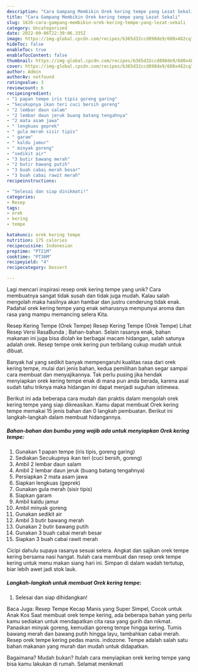 ```yaml
---
description: "Cara Gampang Membikin Orek kering tempe yang Lezat Sekali"
title: "Cara Gampang Membikin Orek kering tempe yang Lezat Sekali"
slug: 1626-cara-gampang-membikin-orek-kering-tempe-yang-lezat-sekali
category: Uncategorized
date: 2022-09-06T22:39:06.335Z
image: https://img-global.cpcdn.com/recipes/b365d32ccd898de9/680x482cq70/orek-kering-tempe-foto-resep-utama.jpg
hideToc: false
enableToc: true
enableTocContent: false
thumbnail: https://img-global.cpcdn.com/recipes/b365d32ccd898de9/680x482cq70/orek-kering-tempe-foto-resep-utama.jpg
cover: https://img-global.cpcdn.com/recipes/b365d32ccd898de9/680x482cq70/orek-kering-tempe-foto-resep-utama.jpg
author: Admin
authorAv: notfound
ratingvalue: 3
reviewcount: 6
recipeingredient:
- "1 papan tempe iris tipis goreng garing"
- "Secukupnya ikan teri cuci bersih goreng"
- "2 lembar daun salam"
- "2 lembar daun jeruk buang batang tengahnya"
- "2 mata asam jawa"
- " lengkuas geprek"
- " gula merah sisir tipis"
- " garam"
- " kaldu jamur"
- " minyak goreng"
- "sedikit air"
- "3 butir bawang merah"
- "2 butir bawang putih"
- "3 buah cabai merah besar"
- "3 buah cabai rawit merah"
recipeinstructions:

- "Selesai dan siap dinikmati!"
categories:
- Resep
tags:
- orek
- kering
- tempe

katakunci: orek kering tempe 
nutrition: 175 calories
recipecuisine: Indonesian
preptime: "PT21M"
cooktime: "PT36M"
recipeyield: "4"
recipecategory: Dessert

---
```





Lagi mencari inspirasi resep orek kering tempe yang unik? Cara membuatnya sangat tidak susah dan tidak juga mudah. Kalau salah mengolah maka hasilnya akan hambar dan justru cenderung tidak enak. Padahal orek kering tempe yang enak seharusnya mempunyai aroma dan rasa yang mampu memancing selera Kita.





Resep Kering Tempe (Orek Tempe) Resep Kering Tempe (Orek Tempe) Lihat Resep Versi RasaBunda ; Bahan-bahan. Selain rasanya enak, bahan makanan ini juga bisa diolah ke berbagai macam hidangan, salah satunya adalah orek. Resep tempe orek kering pun terbilang cukup mudah untuk dibuat.

Banyak hal yang sedikit banyak mempengaruhi kualitas rasa dari orek kering tempe, mulai dari jenis bahan, kedua pemilihan bahan segar sampai cara membuat dan menyajikannya. Tak perlu pusing jika hendak menyiapkan orek kering tempe enak di mana pun anda berada, karena asal sudah tahu triknya maka hidangan ini dapat menjadi suguhan istimewa.






Berikut ini ada beberapa cara mudah dan praktis dalam mengolah orek kering tempe yang siap dikreasikan. Kamu dapat membuat Orek kering tempe memakai 15 jenis bahan dan 0 langkah pembuatan. Berikut ini langkah-langkah dalam membuat hidangannya.

<!--inarticleads1-->

##### Bahan-bahan dan bumbu yang wajib ada untuk menyiapkan Orek kering tempe:

1. Gunakan 1 papan tempe (iris tipis, goreng garing)
1. Sediakan Secukupnya ikan teri (cuci bersih, goreng)
1. Ambil 2 lembar daun salam
1. Ambil 2 lembar daun jeruk (buang batang tengahnya)
1. Persiapkan 2 mata asam jawa
1. Siapkan  lengkuas (geprek)
1. Gunakan  gula merah (sisir tipis)
1. Siapkan  garam
1. Ambil  kaldu jamur
1. Ambil  minyak goreng
1. Gunakan sedikit air
1. Ambil 3 butir bawang merah
1. Gunakan 2 butir bawang putih
1. Gunakan 3 buah cabai merah besar
1. Siapkan 3 buah cabai rawit merah


Cicipi dahulu supaya rasanya sesuai selera. Angkat dan sajikan orek tempe kering bersama nasi hangat. Itulah cara membuat dan resep orek tempe kering untuk menu makan siang hari ini. Simpan di dalam wadah tertutup, biar lebih awet jadi stok lauk. 

<!--inarticleads2-->

##### Langkah-langkah untuk membuat Orek kering tempe:


1. Selesai dan siap dihidangkan!

Baca Juga: Resep Tempe Kecap Manis yang Super Simpel, Cocok untuk Anak Kos Saat membuat orek tempe kering, ada beberapa bahan yang perlu kamu sediakan untuk mendapatkan cita rasa yang gurih dan nikmat. Panaskan minyak goreng, kemudian goreng tempe hingga kering. Tumis bawang merah dan bawang putih hingga layu, tambahkan cabai merah. Resep orek tempe kering pedas manis. indozone. Tempe adalah salah satu bahan makanan yang murah dan mudah untuk didapatkan. 

Bagaimana? Mudah bukan? Itulah cara menyiapkan orek kering tempe yang bisa kamu lakukan di rumah. Selamat menikmati
